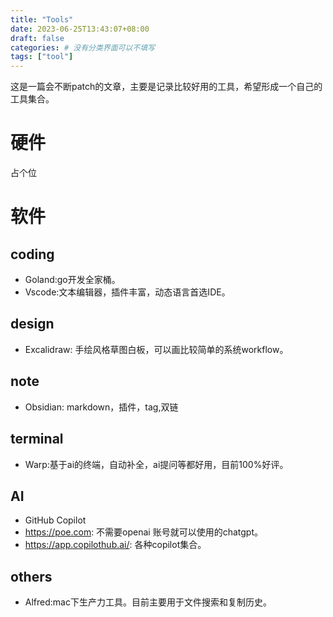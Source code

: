 ```yaml
---
title: "Tools"
date: 2023-06-25T13:43:07+08:00
draft: false
categories: # 没有分类界面可以不填写
tags: ["tool"]
---
```

这是一篇会不断patch的文章，主要是记录比较好用的工具，希望形成一个自己的工具集合。

# 硬件
占个位
# 软件
## coding
- Goland:go开发全家桶。
- Vscode:文本编辑器，插件丰富，动态语言首选IDE。
## design
- Excalidraw:  手绘风格草图白板，可以画比较简单的系统workflow。
## note
- Obsidian: markdown，插件，tag,双链
## terminal
- Warp:基于ai的终端，自动补全，ai提问等都好用，目前100%好评。
## AI
- GitHub Copilot
- https://poe.com: 不需要openai 账号就可以使用的chatgpt。
- https://app.copilothub.ai/: 各种copilot集合。
## others
- Alfred:mac下生产力工具。目前主要用于文件搜索和复制历史。